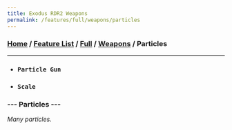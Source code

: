 ```yaml
---
title: Exodus RDR2 Weapons
permalink: /features/full/weapons/particles
---
```

### [Home](/) / [Feature List](/features) / [Full](/features/full) / [Weapons](/features/full/weapons) / Particles
---
- ### `Particle Gun`
- ### `Scale`
### --- Particles ---
*Many particles.*
